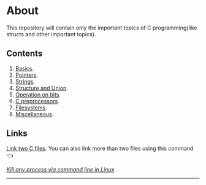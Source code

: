 # About

This repository will contain only the important topics of C programming(like structs and other important topics).

## Contents

1. [Basics](https://github.com/C0DER11101/CPrograms/tree/CProgramming/Basics).
2. [Pointers](https://github.com/C0DER11101/CPrograms/tree/CProgramming/Pointers).
3. [Strings](https://github.com/C0DER11101/CPrograms/tree/CProgramming/Strings).
4. [Structure and Union](https://github.com/C0DER11101/CPrograms/tree/CProgramming/StructAndUnion).
5. [Operation on bits](https://github.com/C0DER11101/CPrograms/tree/CProgramming/OpOnBits).
6. [C preprocessors](https://github.com/C0DER11101/CPrograms/tree/CProgramming/CPreprocessors).
7. [Filesystems](https://github.com/C0DER11101/CPrograms/tree/CProgramming/FileSystems).
8. [Miscellaneous](https://github.com/C0DER11101/CPrograms/tree/CProgramming/Miscellaneous).

## Links
[Link two C files](https://randerson112358.medium.com/link-c-programs-7282712fca1f). You can also link more than two files using this command :point_left:

_[Kill any process via command line in Linux](https://www.linuxfoundation.org/blog/blog/classic-sysadmin-how-to-kill-a-process-from-the-command-line)_


---
